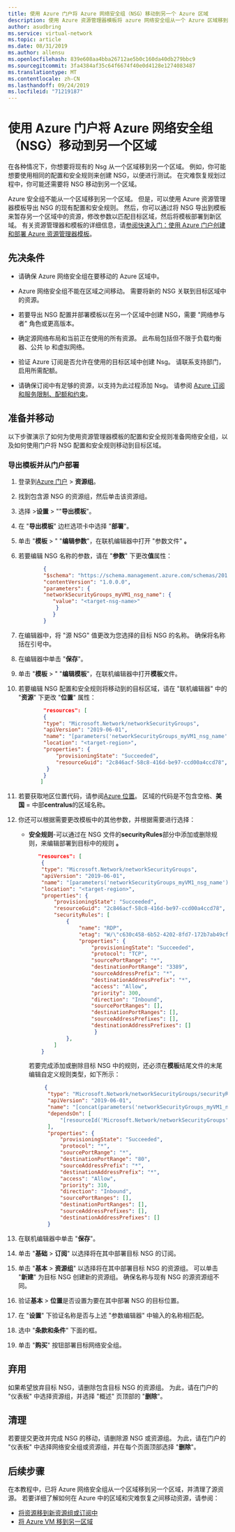 ```yaml
---
title: 使用 Azure 门户将 Azure 网络安全组（NSG）移动到另一个 Azure 区域
description: 使用 Azure 资源管理器模板将 azure 网络安全组从一个 Azure 区域移到另一个 Azure 区域，使用 Azure 门户。
author: asudbring
ms.service: virtual-network
ms.topic: article
ms.date: 08/31/2019
ms.author: allensu
ms.openlocfilehash: 839e608aa4bba26712ae5b0c160da40db279bbc9
ms.sourcegitcommit: 3fa4384af35c64f6674f40e0d4128e1274083487
ms.translationtype: MT
ms.contentlocale: zh-CN
ms.lasthandoff: 09/24/2019
ms.locfileid: "71219187"
---
```

# <a name="move-azure-network-security-group-nsg-to-another-region-using-the-azure-portal"></a>使用 Azure 门户将 Azure 网络安全组（NSG）移动到另一个区域

在各种情况下，你想要将现有的 Nsg 从一个区域移到另一个区域。 例如，你可能想要使用相同的配置和安全规则来创建 NSG，以便进行测试。 在灾难恢复规划过程中，你可能还需要将 NSG 移动到另一个区域。

Azure 安全组不能从一个区域移到另一个区域。 但是，可以使用 Azure 资源管理器模板导出 NSG 的现有配置和安全规则。  然后，你可以通过将 NSG 导出到模板来暂存另一个区域中的资源，修改参数以匹配目标区域，然后将模板部署到新区域。  有关资源管理器和模板的详细信息，请[参阅快速入门：使用 Azure 门户创建和部署 Azure 资源管理器模板](https://docs.microsoft.com/azure/azure-resource-manager/resource-manager-quickstart-create-templates-use-the-portal)。


## <a name="prerequisites"></a>先决条件

- 请确保 Azure 网络安全组在要移动的 Azure 区域中。

- Azure 网络安全组不能在区域之间移动。  需要将新的 NSG 关联到目标区域中的资源。

- 若要导出 NSG 配置并部署模板以在另一个区域中创建 NSG，需要 "网络参与者" 角色或更高版本。

- 确定源网络布局和当前正在使用的所有资源。 此布局包括但不限于负载均衡器、公共 Ip 和虚拟网络。

- 验证 Azure 订阅是否允许在使用的目标区域中创建 Nsg。 请联系支持部门，启用所需配额。

- 请确保订阅中有足够的资源，以支持为此过程添加 Nsg。  请参阅 [Azure 订阅和服务限制、配额和约束](https://docs.microsoft.com/azure/azure-subscription-service-limits#networking-limits)。


## <a name="prepare-and-move"></a>准备并移动
以下步骤演示了如何为使用资源管理器模板的配置和安全规则准备网络安全组，以及如何使用门户将 NSG 配置和安全规则移动到目标区域。


### <a name="export-the-template-and-deploy-from-the-portal"></a>导出模板并从门户部署

1. 登录到[Azure 门户](https://portal.azure.com) > **资源组**。
2. 找到包含源 NSG 的资源组，然后单击该资源组。
3. 选择 >**设置** > ""**导出模板**"。
4. 在 "**导出模板**" 边栏选项卡中选择 "**部署**"。
5. 单击 "**模板** > " "**编辑参数**"，在联机编辑器中打开 "参数文件" **。**
6. 若要编辑 NSG 名称的参数，请在 "**参数**" 下更改**值**属性：

    ```json
            {
            "$schema": "https://schema.management.azure.com/schemas/2015-01-01/deploymentParameters.json#",
            "contentVersion": "1.0.0.0",
            "parameters": {
            "networkSecurityGroups_myVM1_nsg_name": {
               "value": "<target-nsg-name>"
                }
               }
            }
    ```

7. 在编辑器中，将 "源 NSG" 值更改为您选择的目标 NSG 的名称。 确保将名称括在引号中。

8.  在编辑器中单击 "**保存**"。

9.  单击 "**模板** > " "**编辑模板**"，在联机编辑器中打开**模板**文件。

10. 若要编辑 NSG 配置和安全规则将移动到的目标区域，请在 "联机编辑器" 中的 "**资源**" 下更改 "**位置**" 属性：

    ```json
            "resources": [
            {
            "type": "Microsoft.Network/networkSecurityGroups",
            "apiVersion": "2019-06-01",
            "name": "[parameters('networkSecurityGroups_myVM1_nsg_name')]",
            "location": "<target-region>",
            "properties": {
                "provisioningState": "Succeeded",
                "resourceGuid": "2c846acf-58c8-416d-be97-ccd00a4ccd78",
             }
            }
           ]

    ```

11. 若要获取地区位置代码，请参阅[Azure 位置](https://azure.microsoft.com/global-infrastructure/locations/)。  区域的代码是不包含空格、**美国** = 中部**centralus**的区域名称。

12. 你还可以根据需要更改模板中的其他参数，并根据需要进行选择：

    * **安全规则**-可以通过在 NSG 文件的**securityRules**部分中添加或删除规则，来编辑部署到目标中的规则 **。**

        ```json
           "resources": [
            {
            "type": "Microsoft.Network/networkSecurityGroups",
            "apiVersion": "2019-06-01",
            "name": "[parameters('networkSecurityGroups_myVM1_nsg_name')]",
            "location": "<target-region>",
            "properties": {
                "provisioningState": "Succeeded",
                "resourceGuid": "2c846acf-58c8-416d-be97-ccd00a4ccd78",
                "securityRules": [
                    {
                        "name": "RDP",
                        "etag": "W/\"c630c458-6b52-4202-8fd7-172b7ab49cf5\"",
                        "properties": {
                            "provisioningState": "Succeeded",
                            "protocol": "TCP",
                            "sourcePortRange": "*",
                            "destinationPortRange": "3389",
                            "sourceAddressPrefix": "*",
                            "destinationAddressPrefix": "*",
                            "access": "Allow",
                            "priority": 300,
                            "direction": "Inbound",
                            "sourcePortRanges": [],
                            "destinationPortRanges": [],
                            "sourceAddressPrefixes": [],
                            "destinationAddressPrefixes": []
                             }
                    },
                ]
            }
        ```

      若要完成添加或删除目标 NSG 中的规则，还必须在**模板**结尾文件的末尾编辑自定义规则类型，如下所示：

      ```json
           {
            "type": "Microsoft.Network/networkSecurityGroups/securityRules",
            "apiVersion": "2019-06-01",
            "name": "[concat(parameters('networkSecurityGroups_myVM1_nsg_name'), '/Port_80')]",
            "dependsOn": [
                "[resourceId('Microsoft.Network/networkSecurityGroups', parameters('networkSecurityGroups_myVM1_nsg_name'))]"
            ],
            "properties": {
                "provisioningState": "Succeeded",
                "protocol": "*",
                "sourcePortRange": "*",
                "destinationPortRange": "80",
                "sourceAddressPrefix": "*",
                "destinationAddressPrefix": "*",
                "access": "Allow",
                "priority": 310,
                "direction": "Inbound",
                "sourcePortRanges": [],
                "destinationPortRanges": [],
                "sourceAddressPrefixes": [],
                "destinationAddressPrefixes": []
            }
      ```

13. 在联机编辑器中单击 "**保存**"。

14. 单击 "**基础** > **订阅**" 以选择将在其中部署目标 NSG 的订阅。

15. 单击 "**基本** > **资源组**" 以选择将在其中部署目标 NSG 的资源组。  可以单击 "**新建**" 为目标 NSG 创建新的资源组。  确保名称与现有 NSG 的源资源组不同。

16. 验证**基本** > **位置**是否设置为要在其中部署 NSG 的目标位置。

17. 在 "**设置**" 下验证名称是否与上述 "参数编辑器" 中输入的名称相匹配。

18. 选中 "**条款和条件**" 下面的框。

19. 单击 "**购买**" 按钮部署目标网络安全组。

## <a name="discard"></a>弃用

如果希望放弃目标 NSG，请删除包含目标 NSG 的资源组。  为此，请在门户的 "仪表板" 中选择资源组，并选择 "概述" 页顶部的 "**删除**"。

## <a name="clean-up"></a>清理

若要提交更改并完成 NSG 的移动，请删除源 NSG 或资源组。 为此，请在门户的 "仪表板" 中选择网络安全组或资源组，并在每个页面顶部选择 "**删除**"。

## <a name="next-steps"></a>后续步骤

在本教程中，已将 Azure 网络安全组从一个区域移到另一个区域，并清理了源资源。  若要详细了解如何在 Azure 中的区域和灾难恢复之间移动资源，请参阅：


- [将资源移到新资源组或订阅中](https://docs.microsoft.com/azure/azure-resource-manager/resource-group-move-resources)
- [将 Azure VM 移到另一区域](https://docs.microsoft.com/azure/site-recovery/azure-to-azure-tutorial-migrate)
